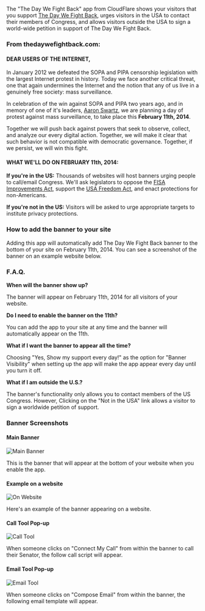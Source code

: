 The "The Day We Fight Back" app from CloudFlare shows your visitors that you support [The Day We Fight Back](https://thedaywefightback.org/), urges visitors in the USA to contact their members of Congress, and allows visitors outside the USA to sign a world-wide petition in support of The Day We Fight Back.



### From thedaywefightback.com:

#### DEAR USERS OF THE INTERNET,

In January 2012 we defeated the SOPA and PIPA censorship legislation with the largest Internet protest in history. Today we face another critical threat, one that again undermines the Internet and the notion that any of us live in a genuinely free society: mass surveillance.

In celebration of the win against SOPA and PIPA two years ago, and in memory of one of it's leaders, [Aaron Swartz](http://www.theguardian.com/commentisfree/2013/jan/12/aaron-swartz-heroism-suicide1), we are planning a day of protest against mass surveillance, to take place this **February 11th, 2014**.

Together we will push back against powers that seek to observe, collect, and analyze our every digital action. Together, we will make it clear that such behavior is not compatible with democratic governance. Together, if we persist, we will win this fight.


#### WHAT WE'LL DO ON FEBRUARY 11th, 2014:

**If you're in the US:** Thousands of websites will host banners urging people to call/email Congress. We'll ask legislators to oppose the [FISA Improvements Act](https://www.aclu.org/blog/national-security-technology-and-liberty/sen-dianne-feinsteins-nsa-reforms-bad-privacy-bad), support the [USA Freedom Act](https://www.aclu.org/blog/national-security/usa-freedom-act-real-spying-reform), and enact protections for non-Americans.

**If you're not in the US:** Visitors will be asked to urge appropriate targets to institute privacy protections.



### How to add the banner to your site

Adding this app will automatically add The Day We Fight Back banner to the bottom of your site on February 11th, 2014. You can see a screenshot of the banner on an example website below. 



### F.A.Q.

**When will the banner show up?**

The banner will appear on February 11th, 2014 for all visitors of your website.

**Do I need to enable the banner on the 11th?**

You can add the app to your site at any time and the banner will automatically appear on the 11th.

**What if I want the banner to appear all the time?**

Choosing "Yes, Show my support every day!" as the option for "Banner Visibility" when setting up the app will make the app appear every day until you turn it off.

**What if I am outside the U.S.?**

The banner's functionality only allows you to contact members of the US Congress. However, Clicking on the "Not in the USA" link allows a visitor to sign a worldwide petition of support.



### Banner Screenshots

#### Main Banner

![Main Banner](/images/apps/the_day_we_fight_back/tdwfb-banner.png "Main Banner")

This is the banner that will appear at the bottom of your website when you enable the app.

#### Example on a website

![On Website](/images/apps/the_day_we_fight_back/on-website.png "On a website")

Here's an example of the banner appearing on a website.

#### Call Tool Pop-up

![Call Tool](/images/apps/the_day_we_fight_back/call-tool.png "Call Tool Pop-up")

When someone clicks on "Connect My Call" from within the banner to call their Senator, the follow call script will appear.

#### Email Tool Pop-up

![Email Tool](/images/apps/the_day_we_fight_back/email-tool.png "Email Tool Pop-up")

When someone clicks on "Compose Email" from within the banner, the following email template will appear.